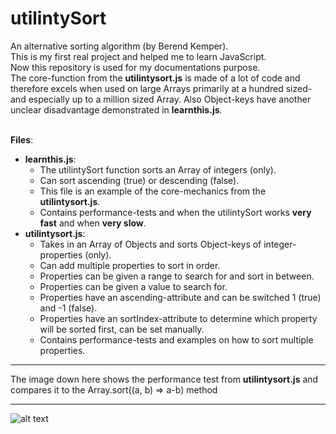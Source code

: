 # utilintySort
An alternative sorting algorithm (by Berend Kemper).<br>
This is my first real project and helped me to learn JavaScript.<br> 
Now this repository is used for my documentations purpose.<br>
The core-function from the <b>utilintysort.js</b> is made of a lot of code and therefore excels when used on large Arrays primarily at a hundred sized- and especially up to a million sized Array. Also Object-keys have another unclear disadvantage demonstrated in <b>learnthis.js</b>.<br><br>

<b>Files</b>:
- <b>learnthis.js</b>:
  - The utilintySort function sorts an Array of integers (only).
  - Can sort ascending (true) or descending (false).
  - This file is an example of the core-mechanics from the <b>utilintysort.js</b>.
  - Contains performance-tests and when the utilintySort works <b>very fast</b> and when <b>very slow</b>.
- <b>utilintysort.js</b>: 
  - Takes in an Array of Objects and sorts Object-keys of integer-properties (only). 
  - Can add multiple properties to sort in order. 
  - Properties can be given a range to search for and sort in between. 
  - Properties can be given a value to search for. 
  - Properties have an ascending-attribute and can be switched 1 (true) and -1 (false).
  - Properties have an sortIndex-attribute to determine which property will be sorted first, can be set manually.
  - Contains performance-tests and examples on how to sort multiple properties.

_______________________________________________________________________________________________________________________
The image down here shows the performance test from <b>utilintysort.js</b> and compares it to the Array.sort((a, b) => a-b) method
_______________________________________________________________________________________________________________________
![alt text](https://pbs.twimg.com/media/ESlEopbWkAAawso?format=png&name=medium)

